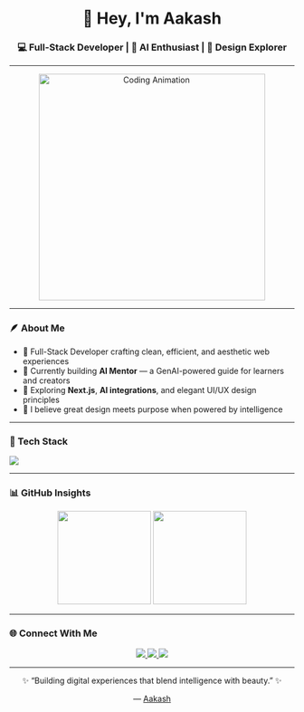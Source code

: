 <h1 align="center">👋 Hey, I'm Aakash</h1>
<h3 align="center">💻 Full-Stack Developer | 🤖 AI Enthusiast | 🎨 Design Explorer</h3>

---

<p align="center">
  <img src="https://media.giphy.com/media/L1R1tvI9svkIWwpVYr/giphy.gif" width="400" alt="Coding Animation" />
</p>

---

### 🪶 About Me  
- 🚀 Full-Stack Developer crafting clean, efficient, and aesthetic web experiences  
- 🧠 Currently building **AI Mentor** — a GenAI-powered guide for learners and creators  
- 🌱 Exploring **Next.js**, **AI integrations**, and elegant UI/UX design principles  
- 💬 I believe great design meets purpose when powered by intelligence  

---

### 🧰 Tech Stack  
<p align="left">
  <img src="https://skillicons.dev/icons?i=html,css,js,react,nodejs,express,mongodb,tailwind,git,github,vscode,python,cpp,figma" />
</p>

---

### 📊 GitHub Insights  
<p align="center">
  <img src="https://github-readme-stats.vercel.app/api?username=Aakash1106S&show_icons=true&theme=transparent" height="165"/>
  <img src="https://github-readme-stats.vercel.app/api/top-langs/?username=Aakash1106S&layout=compact&theme=transparent" height="165"/>
</p>

---

### 🌐 Connect With Me  
<p align="center">
  <a href="https://www.linkedin.com/in/aakash0007/" target="_blank">
    <img src="https://img.shields.io/badge/LinkedIn-0A66C2?style=for-the-badge&logo=linkedin&logoColor=white"/>
  </a>
  <a href="https://www.instagram.com/aakxsh.11/" target="_blank">
    <img src="https://img.shields.io/badge/Instagram-E4405F?style=for-the-badge&logo=instagram&logoColor=white"/>
  </a>
  <a href="mailto:Aakashh.1109@gmail.com">
    <img src="https://img.shields.io/badge/Email-D14836?style=for-the-badge&logo=gmail&logoColor=white"/>
  </a>
</p>

---

<p align="center">
  ✨ “Building digital experiences that blend intelligence with beauty.” ✨  
</p>

<p align="center">
  — <a href="https://github.com/Aakash1106S">Aakash</a>
</p>
